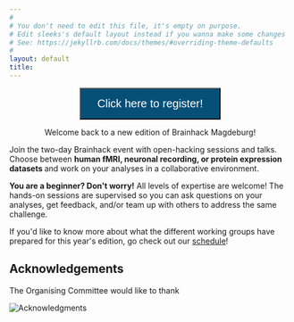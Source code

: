 ```yaml
---
#
# You don't need to edit this file, it's empty on purpose.
# Edit sleeks's default layout instead if you wanna make some changes
# See: https://jekyllrb.com/docs/themes/#overriding-theme-defaults
#
layout: default
title:
---
```


<p style="text-align: center;">
  <a href="https://forms.gle/WWRWrJzwvbvpBnaUA">
    <button type="button" style="background-color: #065078; color: white; padding: 15px 30px; font-size: 20px;">Click here to register!</button>
  </a>
</p>

<p style="text-align: center;"> Welcome back to a new edition of Brainhack Magdeburg!</p>

<p> Join the two-day Brainhack event with open-hacking sessions and talks. Choose between <strong> human fMRI, neuronal recording, or protein expression datasets </strong> and work on your analyses in a collaborative environment.</p>

<p> <strong> You are a beginner? Don't worry!</strong> All levels of expertise are welcome! The hands-on sessions are supervised so you can ask questions on your analyses, get feedback, and/or team up with others to address the same challenge.</p>

If you'd like to know more about what the different working groups have prepared for this year's edition, go check out our [schedule](https://brainhackmagdeburg.github.io/schedule/)!



## Acknowledgements

The Organising Committee would like to thank 

![Acknowledgments](https://github.com/brainhackmagdeburg/brainhackmagdeburg.github.io/assets/159427588/025eef8b-6521-4197-a115-59854a770990)

